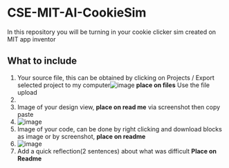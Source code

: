 # CSE-MIT-AI-CookieSim

In this repository you will be turning in your cookie clicker sim created on MIT app inventor

## What to include

1. Your source file, this can be obtained by clicking on Projects / Export selected project to my computer![image](https://github.com/user-attachments/assets/f99cff16-16e3-4e1e-afc7-9da69f0e47f4) __place on files__ Use the file upload
2. 
3. Image of your design view, __place on read me__ via screenshot then copy paste
4. ![image](https://github.com/user-attachments/assets/86dfd327-8cd4-47be-b117-36399da7496e)
5. Image of your code, can be done by right clicking and download blocks as image or by screenshot, __place on readme__
6. ![image](https://github.com/user-attachments/assets/adf234a0-84d2-44ac-a27e-266d3e9631df)
7. Add a quick reflection(2 sentences) about what was difficult __Place on Readme__


